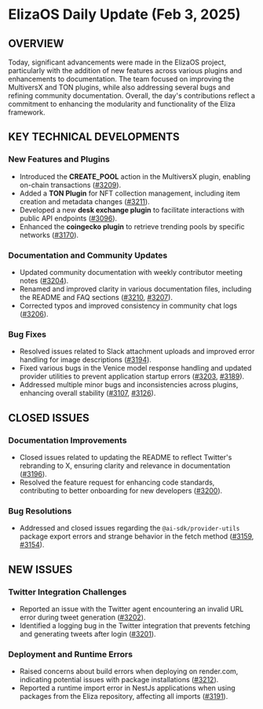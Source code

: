 # ElizaOS Daily Update (Feb 3, 2025)

## OVERVIEW 
Today, significant advancements were made in the ElizaOS project, particularly with the addition of new features across various plugins and enhancements to documentation. The team focused on improving the MultiversX and TON plugins, while also addressing several bugs and refining community documentation. Overall, the day's contributions reflect a commitment to enhancing the modularity and functionality of the Eliza framework.

## KEY TECHNICAL DEVELOPMENTS

### New Features and Plugins
- Introduced the **CREATE_POOL** action in the MultiversX plugin, enabling on-chain transactions ([#3209](https://github.com/elizaos/eliza/pull/3209)).
- Added a **TON Plugin** for NFT collection management, including item creation and metadata changes ([#3211](https://github.com/elizaos/eliza/pull/3211)).
- Developed a new **desk exchange plugin** to facilitate interactions with public API endpoints ([#3096](https://github.com/elizaos/eliza/pull/3096)).
- Enhanced the **coingecko plugin** to retrieve trending pools by specific networks ([#3170](https://github.com/elizaos/eliza/pull/3170)).

### Documentation and Community Updates
- Updated community documentation with weekly contributor meeting notes ([#3204](https://github.com/elizaos/eliza/pull/3204)).
- Renamed and improved clarity in various documentation files, including the README and FAQ sections ([#3210](https://github.com/elizaos/eliza/pull/3210), [#3207](https://github.com/elizaos/eliza/pull/3207)).
- Corrected typos and improved consistency in community chat logs ([#3206](https://github.com/elizaos/eliza/pull/3206)).

### Bug Fixes
- Resolved issues related to Slack attachment uploads and improved error handling for image descriptions ([#3194](https://github.com/elizaos/eliza/pull/3194)).
- Fixed various bugs in the Venice model response handling and updated provider utilities to prevent application startup errors ([#3203](https://github.com/elizaos/eliza/pull/3203), [#3189](https://github.com/elizaos/eliza/pull/3189)).
- Addressed multiple minor bugs and inconsistencies across plugins, enhancing overall stability ([#3107](https://github.com/elizaos/eliza/pull/3107), [#3126](https://github.com/elizaos/eliza/pull/3126)).

## CLOSED ISSUES

### Documentation Improvements
- Closed issues related to updating the README to reflect Twitter's rebranding to X, ensuring clarity and relevance in documentation ([#3196](https://github.com/elizaos/eliza/issues/3196)).
- Resolved the feature request for enhancing code standards, contributing to better onboarding for new developers ([#3200](https://github.com/elizaos/eliza/issues/3200)).

### Bug Resolutions
- Addressed and closed issues regarding the `@ai-sdk/provider-utils` package export errors and strange behavior in the fetch method ([#3159](https://github.com/elizaos/eliza/issues/3159), [#3154](https://github.com/elizaos/eliza/issues/3154)).

## NEW ISSUES

### Twitter Integration Challenges
- Reported an issue with the Twitter agent encountering an invalid URL error during tweet generation ([#3202](https://github.com/elizaos/eliza/issues/3202)).
- Identified a logging bug in the Twitter integration that prevents fetching and generating tweets after login ([#3201](https://github.com/elizaos/eliza/issues/3201)).

### Deployment and Runtime Errors
- Raised concerns about build errors when deploying on render.com, indicating potential issues with package installations ([#3212](https://github.com/elizaos/eliza/issues/3212)).
- Reported a runtime import error in NestJs applications when using packages from the Eliza repository, affecting all imports ([#3191](https://github.com/elizaos/eliza/issues/3191)).